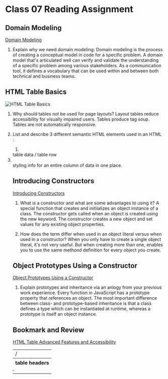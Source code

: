 # Class 07 Reading Assignment

## Domain Modeling

[Domain Modeling](https://github.com/codefellows/domain_modeling#domain-modeling)

1. Explain why we need domain modeling:
Domain modeling is the process of creating a conceptual model in code for a specific problem. A domain model that's articulated well can verify and validate the understanding of a specific problem among various stakeholders. As a communication tool, it defines a vocabulary that can be used within and between both technical and business teams.

## HTML Table Basics

![HTML Table Basics](https://developer.mozilla.org/en-US/docs/Learn/HTML/Tables/Basics)

1. Why should tables not be used for page layouts?
Layout tables reduce accessibility for visually impaired users. Tables produce tag soup. Tables are not automatically responsive.

2. List and describe 3 different semantic HTML elements used in an HTML <table>:
   1. <td> / <tr> table data / table row
   2. <th> table headers
   3. <col> styling info for an entire column of data in one place.

## Introducing Constructors

[Introducing Constructors](https://developer.mozilla.org/en-US/docs/Learn/JavaScript/Objects/Basics#introducing_constructors)

1. What is a constructor and what are some advantages to using it?
A special function that creates and initiializes an object instance of a class. The constructor gets called when an object is created using the new keyword. The constructor creates a new object and set values for any existing object properties.

2. How does the term <this> differ when used in an object literal versus when used in a constructor?
When you only have to create a single object literal, it's not very useful. But when creating more than one, <this> enables you to use the same methond definition for every object you create.

## Object Prototypes Using a Constructor

[Object Prototypes Using a Constructor](https://ui.dev/beginners-guide-to-javascript-prototype)

1. Explain prototypes and inheritance via an anlogy from your previous work experience. <!-- This is a VERY common front-end developer interview question! -->
Every function in JavaScript has a prototype property that references an object. The most important difference between class- and prototype-based inheritance is that a class defines a type which can be instantiated at runtime, whereas a prototype is itself an object instance.

## Bookmark and Review

[HTML Table Advanced Features and Accessibility](https://developer.mozilla.org/en-US/docs/Learn/HTML/Tables/Advanced)